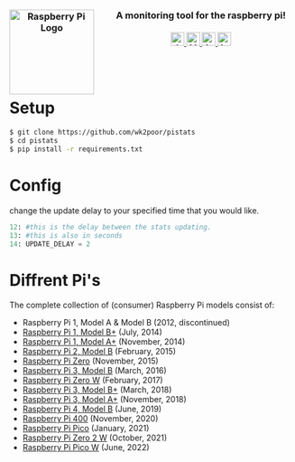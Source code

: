 <h3 align="center">
  A monitoring tool for the raspberry pi! <a href="https://www.raspberrypi.org"><img src="https://www.raspberrypi.org/wp-content/uploads/2012/03/raspberry-pi-logo.png" alt="Raspberry Pi Logo" align="left" style="margin-right: 25px" height=150></a><br><br>
  <a href="#">
    <img src="https://img.shields.io/badge/raspberry-pi-critical" alt="the pi!" height=24>
    <img src="https://img.shields.io/badge/Version-1.0.0-blue" alt="Version" height=24>
    <img src="https://img.shields.io/badge/Made%20By-wk2poor-green" alt="it is!" height=24>
    <img src="https://img.shields.io/github/issues-raw/wk2poor/pistats" alt="issues (hopefully none)" height=24 title="hopefully none ;)">
  </a>
</h3>
<br>
<br>

# Setup
```bash
$ git clone https://github.com/wk2poor/pistats
$ cd pistats
$ pip install -r requirements.txt
```

# Config
change the update delay to your specified time that you would like.
```python
12: #this is the delay between the stats updating.
13: #this is also in seconds
14: UPDATE_DELAY = 2 

```
# Diffrent Pi's

The complete collection of (consumer) Raspberry Pi models consist of:

- Raspberry Pi 1, Model A & Model B (2012, discontinued)
- [Raspberry Pi 1, Model B+](https://www.raspberrypi.org/products/raspberry-pi-1-model-b-plus/) (July, 2014)
- [Raspberry Pi 1, Model A+](https://www.raspberrypi.org/products/raspberry-pi-1-model-a-plus/) (November, 2014)
- [Raspberry Pi 2, Model B](https://www.raspberrypi.org/products/raspberry-pi-2-model-b/) (February, 2015)
- [Raspberry Pi Zero](https://www.raspberrypi.org/products/raspberry-pi-zero/) (November, 2015)
- [Raspberry Pi 3, Model B](https://www.raspberrypi.org/products/raspberry-pi-3-model-b/) (March, 2016)
- [Raspberry Pi Zero W](https://www.raspberrypi.org/products/raspberry-pi-zero-w/) (February, 2017)
- [Raspberry Pi 3, Model B+](https://www.raspberrypi.org/products/raspberry-pi-3-model-b-plus/) (March, 2018)
- [Raspberry Pi 3, Model A+](https://www.raspberrypi.org/products/raspberry-pi-3-model-a-plus/) (November, 2018)
- [Raspberry Pi 4, Model B](https://www.raspberrypi.org/products/raspberry-pi-4-model-b/) (June, 2019)
- [Raspberry Pi 400](https://www.raspberrypi.org/products/raspberry-pi-400/) (November, 2020)
- [Raspberry Pi Pico](https://www.raspberrypi.com/products/raspberry-pi-pico/?variant=raspberry-pi-pico) (January, 2021)
- [Raspberry Pi Zero 2 W](https://www.raspberrypi.com/products/raspberry-pi-zero-2-w/) (October, 2021)
- [Raspberry Pi Pico W](https://www.raspberrypi.com/products/raspberry-pi-pico/?variant=raspberry-pi-pico-w) (June, 2022)
